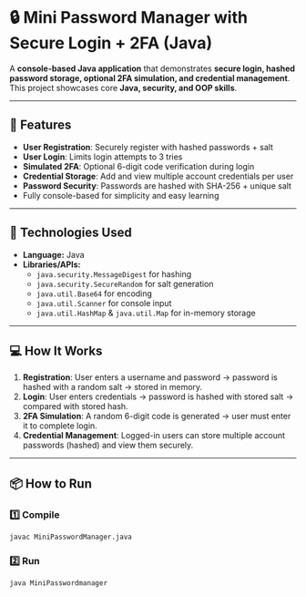 # 🔒 Mini Password Manager with Secure Login + 2FA (Java)

A **console-based Java application** that demonstrates **secure login, hashed password storage, optional 2FA simulation, and credential management**.  
This project showcases core **Java, security, and OOP skills**.

---

## 🚀 Features

- **User Registration**: Securely register with hashed passwords + salt  
- **User Login**: Limits login attempts to 3 tries  
- **Simulated 2FA**: Optional 6-digit code verification during login  
- **Credential Storage**: Add and view multiple account credentials per user  
- **Password Security**: Passwords are hashed with SHA-256 + unique salt  
- Fully console-based for simplicity and easy learning  

---

## 🧩 Technologies Used

- **Language:** Java  
- **Libraries/APIs:**  
  - `java.security.MessageDigest` for hashing  
  - `java.security.SecureRandom` for salt generation  
  - `java.util.Base64` for encoding  
  - `java.util.Scanner` for console input  
  - `java.util.HashMap` & `java.util.Map` for in-memory storage  

---

## 💻 How It Works

1. **Registration**: User enters a username and password → password is hashed with a random salt → stored in memory.  
2. **Login**: User enters credentials → password is hashed with stored salt → compared with stored hash.  
3. **2FA Simulation**: A random 6-digit code is generated → user must enter it to complete login.  
4. **Credential Management**: Logged-in users can store multiple account passwords (hashed) and view them securely.  

---

## 📦 How to Run

### 1️⃣ Compile
```bash
javac MiniPasswordManager.java
```
### 2️⃣ Run
```bash
java MiniPasswordmanager
